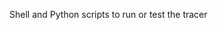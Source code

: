 <!--
SPDX-FileCopyrightText: 2022 Fermi Research Alliance, LLC
SPDX-License-Identifier: Apache-2.0
-->

Shell and Python scripts to run or test the tracer
